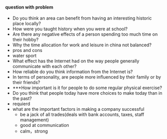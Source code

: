 #### question with problem
- Do you think an area can benefit from having an interesting historic place locally?
- How were you taught history when you were at school? 
- Are there any negative effects of a person spending too much time on their hobby?
- Why the time allocation for work and leisure in china not balanced?
- pros and cons
- water sport
- What effect has the Internet had on the way people generally communicate with each other?
- How reliable do you think information from the Internet is?
- In terms of personality, are people more influenced by their family or by their friends? 
- ***How important is it for people to do some regular physical exercise?
- Do you think that people today have more choices to make today than in the past?
- requierd
- what are the important factors in making a company successful
    - be a jack of all trades(deals with bank accounts, taxes, staff management)
    - good at communication
    - calm，strong